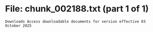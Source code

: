 ﻿# File: chunk_002188.txt (part 1 of 1)
```
Downloads Access downloadable documents for version effective 03 October 2025
```


